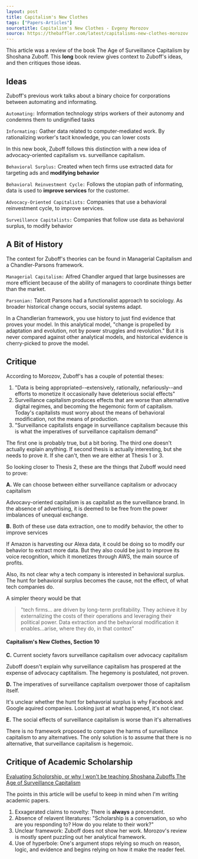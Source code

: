 ```yaml
---
layout: post
title: Capitalism's New Clothes
tags: ["Papers-Articles"]
sourcetitle: Capitalism's New Clothes - Evgeny Morozov
source: https://thebaffler.com/latest/capitalisms-new-clothes-morozov
---
```


This article was a review of the book The Age of Surveillance Capitalism by Shoshana Zuboff. This **long** book review gives context to Zuboff's ideas, and then critiques those ideas.

## Ideas

Zuboff's previous work talks about a binary choice for corporations between automating and informating.

`Automating:` Information technology strips workers of their autonomy and condemns them to undignified tasks

`Informating:` Gather data related to computer-mediated work. By rationalizing worker's tacit knowledge, you can lower costs

In this new book, Zuboff follows this distinction with a new idea of advocacy-oriented capitalism vs. surveillance capitalism.

`Behavioral Surplus:` Created when tech firms use extracted data for targeting ads and **modifying behavior**

`Behavioral Reinvestment Cycle:` Follows the utopian path of informating, data is used to **improve services** for the customer.

`Advocacy-Oriented Capitalists:` Companies that use a behavioral reinvestment cycle, to improve services.

`Surveillance Capitalists:` Companies that follow use data as behavioral surplus, to modify behavior

## A Bit of History
The context for Zuboff's theories can be found in Managerial Capitalism and a Chandler-Parsons framework.

`Managerial Capitalism:` Alfred Chandler argued that large businesses are more efficient because of the ability of managers to coordinate things better than the market.

`Parsonian:` Talcott Parsons had a functionalist approach to sociology. As broader historical change occurs, social systems adapt.

In a Chandlerian framework, you use history to just find evidence that proves your model. In this analytical model, "change is propelled by adaptation and evolution, not by power struggles and revolution." But it is never compared against other analytical models, and historical evidence is cherry-picked to prove the model.

## Critique

According to Morozov, Zuboff's has a couple of potential theses:
1. "Data is being appropriated--extensively, rationally, nefariously--and efforts to monetize it occasionally have deleterious social effects"
2. Surveillance capitalism produces effects that are worse than alternative digital regimes, and becoming the hegemonic form of capitalism. Today's capitalists must worry about the means of behavioral modification, not the means of production.
3. "Surveillance capitalists engage in surveillance capitalism because this is what the imperatives of surveillance capitalism demand"

The first one is probably true, but a bit boring. The third one doesn't actually explain anything. If second thesis is actually interesting, but she needs to prove it. If she can't, then we are either at Thesis 1 or 3.

So looking closer to Thesis 2, these are the things that Zuboff would need to prove:

**A.** We can choose between either surveillance capitalism or advocacy capitalism

Advocavy-oriented capitalism is as capitalist as the surveillance brand. In the absence of advertising, it is deemed to be free from the power imbalances of unequal exchange.

**B.** Both of these use data extraction, one to modify behavior, the other to improve services

If Amazon is harvesting our Alexa data, it could be doing so to modify our behavior to extract more data. But they also could be just to improve its voice recognition, which it monetizes through AWS, the main source of profits.

Also, its not clear why a tech company is interested in behavioral surplus. The hunt for behavioral surplus becomes the cause, not the effect, of what tech companies do.

A simpler theory would be that
> "tech firms... are driven by long-term profitability. They achieve it by externalizing the costs of their operations and leveraging their political power. Data extraction and the behavioral modification it enables...arise, where they do, in that context"
#### Capitalism's New Clothes, Section 10

**C.** Current society favors surveillance capitalism over advocacy capitalism

Zuboff doesn't explain why surveillance capitalism has prospered at the expense of advocacy captitalism. The hegemony is postulated, not proven.

**D.** The imperatives of surveillance capitalism overpower those of capitalism itself.

It's unclear whether the hunt for behavorial surplus is why Facebook and Google aquired companies. Looking just at what happened, it's not clear.

**E.** The social effects of surveillance capitalism is worse than it's alternatives

There is no framework proposed to compare the harms of surveillance capitalism to any alternatives. The only solution is to assume that there is no alternative, that surveillance capitalism is hegemoic.

## Critique of Academic Scholarship

[Evaluating Scholorship, or why I won't be teaching Shoshana Zuboffs The Age of Surveillance Capitalism ](https://blaynehaggart.wordpress.com/2019/02/15/evaluating-scholarship-or-why-i-wont-be-teaching-shoshana-zuboffs-the-age-of-surveillance-capitalism/)

The points in this article will be useful to keep in mind when I'm writing academic papers.

1. Exxagerated claims to novelty:
There is **always** a precendent.
2. Absence of relavent literatures:
"Scholarship is a conversation, so who are you responding to? How do you relate to their work?"
3. Unclear framework:
Zuboff does not show her work. Morozov's review is mostly spent puzzling out her analytical framework.
4. Use of hyperbole:
One's argument stops relying so much on reason, logic, and evidence and begins relying on how it make the reader feel.
